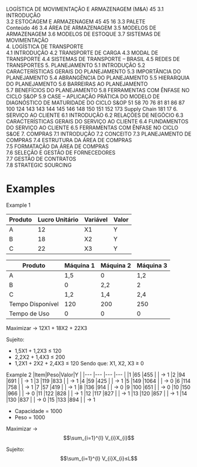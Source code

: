 


LOGÍSTICA DE MOVIMENTAÇÃO E ARMAZENAGEM (M&A) 45
 3.1 INTRODUÇÃO  
3.2 ESTOCAGEM E ARMAZENAGEM 
45
 45
16
 3.3 PALETE  
Conteúdo
 46
 3.4 ÁREA DE ARMAZENAGEM 
3.5 MODELOS DE ARMAZENAGEM 
3.6 MODELOS DE ESTOQUE 
3.7 SISTEMAS DE MOVIMENTAÇÃO  
4. LOGÍSTICA DE TRANSPORTE  
4.1 INTRODUÇÃO 
4.2 TRANSPORTE DE CARGA 
4.3 MODAL DE TRANSPORTE 
4.4 SISTEMAS DE TRANSPORTE – BRASIL 
4.5 REDES DE TRANSPORTES 
5. PLANEJAMENTO 
5.1 INTRODUÇÃO 
5.2 CARACTERÍSTICAS GERAIS DO PLANEJAMENTO 
5.3 IMPORTÂNCIA DO PLANEJAMENTO 
5.4 ABRANGÊNCIA DO PLANEJAMENTO 
5.5 HIERARQUIA DO PLANEJAMENTO 
5.6 BARREIRAS AO PLANEJAMENTO  
5.7 BENEFÍCIOS DO PLANEJAMENTO 
5.8 FERRAMENTAS COM ÊNFASE NO CICLO S&OP 
5.9 CASE – APLICAÇÃO PRÁTICA DO MODELO DE 
DIAGNÓSTICO DE MATURIDADE DO CICLO S&OP 
51
 58
 70
 76
 81
 81
 86
 87
 100
 124
 143
 143
 144
 145
 146
 148
 150
 151
 152
 173
Supply Chain
 181
 17
 6. SERVIÇO AO CLIENTE 
6.1 INTRODUÇÃO 
6.2 RELAÇÕES DE NEGÓCIO 
6.3 CARACTERÍSTICAS GERAIS DO SERVIÇO AO CLIENTE 
6.4 FUNDAMENTOS DO SERVIÇO AO CLIENTE 
6.5 FERRAMENTAS COM ÊNFASE NO CICLO S&OE 
7. COMPRAS 
7.1 INTRODUÇÃO 
7.2 CONCEITO 
7.3 PLANEJAMENTO DE COMPRAS 
7.4 ESTRUTURA DA ÁREA DE COMPRAS  
7.5 FORMATAÇÃO DA ÁREA DE COMPRAS  
7.6 SELEÇÃO E GESTÃO DE FORNECEDORES  
7.7 GESTÃO DE CONTRATOS  
7.8 STRATEGIC SOURCING 




# Examples

Example 1 

|Produto          |Lucro Unitário|Variável|Valor    |
|---	          |---            |---    |---      |
|A                |12             |X1     | Y       | -> 80
|B                |18             |X2     | Y       | -> 77
|C                |22             |X3     | Y       | -> 0

|Produto          |Máquina 1|Máquina 2|Máquina 3 |
|---	          |---      |---    |---         |
|A                |1,5      |0      |1,2         |
|B                |0        |2,2    |2           |
|C                |1,2      |1,4    |2,4         |
|Tempo Disponível |120      |200    |250         |
|Tempo de Uso     |0        |0      |0           |

Maximizar -> 12X1 + 18X2 + 22X3

Sujeito:
- 1,5X1 + 1,2X3 ≤ 120
- 2,2X2 + 1,4X3 ≤ 200
- 1,2X1 + 2X2 + 2,4X3 ≤ 120
Sendo que: X1, X2, X3 ≥ 0

Example 2
|Item|Peso|Valor|Y    |
|--- |--- |---  |---  |
|1   |65  |455  |     | -> 1
|2   |94  |691  |     | -> 1
|3   |119 |833  |     | -> 1
|4   |59  |425  |     | -> 1
|5   |149 |1064 |     | -> 0
|6   |114 |758  |     | -> 1
|7   |57  |419  |     | -> 1
|8   |136 |914  |     | -> 0
|9   |100 |651  |     | -> 0
|10  |150 |966  |     | -> 0
|11  |122 |828  |     | -> 1
|12  |117 |827  |     | -> 1
|13  |120 |857  |     | -> 1
|14  |130 |837  |     | -> 0
|15  |133 |894  |     | -> 1

- Capacidade = 1000
- Peso = 1000

Maximizar ->  $$\sum_{i=1}^{l} V_{i}X_{i}$$

Sujeito:
$$\sum_{i=1}^{l} V_{i}X_{i}≤L$$
